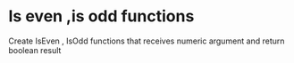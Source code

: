 # Is even ,is odd functions
Create IsEven , IsOdd functions that receives numeric argument and return boolean result